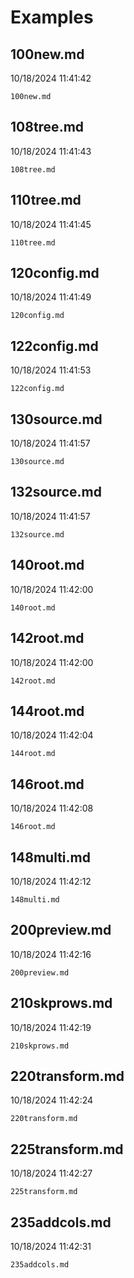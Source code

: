 # Examples

## 100new.md
10/18/2024 11:41:42

```{.include }
100new.md
```

## 108tree.md
10/18/2024 11:41:43

```{.include }
108tree.md
```

## 110tree.md
10/18/2024 11:41:45

```{.include }
110tree.md
```

## 120config.md
10/18/2024 11:41:49

```{.include }
120config.md
```

## 122config.md
10/18/2024 11:41:53

```{.include }
122config.md
```

## 130source.md
10/18/2024 11:41:57

```{.include }
130source.md
```

## 132source.md
10/18/2024 11:41:57

```{.include }
132source.md
```

## 140root.md
10/18/2024 11:42:00

```{.include }
140root.md
```

## 142root.md
10/18/2024 11:42:00

```{.include }
142root.md
```

## 144root.md
10/18/2024 11:42:04

```{.include }
144root.md
```

## 146root.md
10/18/2024 11:42:08

```{.include }
146root.md
```

## 148multi.md
10/18/2024 11:42:12

```{.include }
148multi.md
```

## 200preview.md
10/18/2024 11:42:16

```{.include }
200preview.md
```

## 210skprows.md
10/18/2024 11:42:19

```{.include }
210skprows.md
```

## 220transform.md
10/18/2024 11:42:24

```{.include }
220transform.md
```

## 225transform.md
10/18/2024 11:42:27

```{.include }
225transform.md
```

## 235addcols.md
10/18/2024 11:42:31

```{.include }
235addcols.md
```

